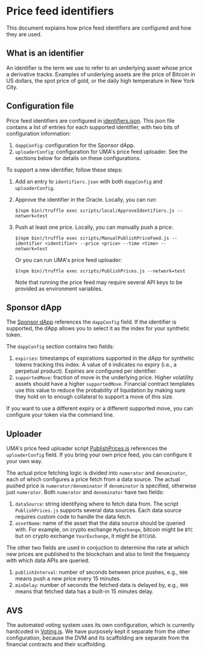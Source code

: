 # Price feed identifiers

This document explains how price feed identifiers are configured and how they are used.

## What is an identifier

An identifier is the term we use to refer to an underlying asset whose price a derivative tracks. Examples of underlying assets
are the price of Bitcoin in US dollars, the spot price of gold, or the daily high temperature in New York City.

## Configuration file

Price feed identifiers are configured in [identifiers.json](`https://github.com/UMAprotocol/protocol/blob/master/core/config/identifiers.json`).
This json file contains a list of entries for each supported identifier, with two bits of configuration information:
1. `dappConfig`: configuration for the Sponsor dApp.
2. `uploaderConfig`: configuration for UMA's price feed uploader.
See the sections below for details on these configurations.

To support a new identifier, follow these steps:
1. Add an entry to `identifiers.json` with both `dappConfig` and `uploaderConfig`.
2. Approve the identifier in the Oracle. Locally, you can run:

   ```
   $(npm bin)/truffle exec scripts/local/ApproveIdentifiers.js --network=test
   ```

3. Push at least one price. Locally, you can manually push a price:

   ```
   $(npm bin)/truffle exec scripts/ManualPublishPriceFeed.js --identifier <identifier> --price <price> --time <time> --network=test
   ```

   Or you can run UMA's price feed uploader:

   ```
   $(npm bin)/truffle exec scripts/PublishPrices.js --network=test
   ```

   Note that running the price feed may require several API keys to be provided as environment variables.

## Sponsor dApp

The [Sponsor dApp](https://github.com/UMAprotocol/protocol/tree/master/sponsor-dapp-v2) references the `dappConfig` field.
If the identifier is supported, the dApp allows you to select it as the index for your synthetic token.

The `dappConfig` section contains two fields:
1. `expiries`: timestamps of expirations supported in the dApp for synthetic tokens tracking this index. A value of `0`
   indicates no expiry (i.e., a perpetual product). Expiries are configured per identifier.
2. `supportedMove`: fraction of move in the underlying price. Higher volatility assets should have a higher
   `supportedMove`. Financial contract templates use this value to reduce the probability of liquidation by making sure
   they hold on to enough collateral to support a move of this size.

If you want to use a different expiry or a different supported move, you can configure your token via the command line.

## Uploader

UMA's price feed uploader script [PublishPrices.js](https://github.com/UMAprotocol/protocol/blob/master/core/scripts/PublishPrices.js)
references the `uploaderConfig` field. If you bring your own price feed, you can configure it your own way.

The actual price fetching logic is divided into `numerator` and `denominator`, each of which configures a price fetch
from a data source. The actual pushed price is `numerator/denominator` if `denominator` is specified, otherwise just
`numerator`. Both `numerator` and `denominator` have two fields:
1. `dataSource`: string identifying where to fetch data from. The script `PublishPrices.js` supports several data
   sources. Each data source requires custom code to handle the data fetch.
2. `assetName`: name of the asset that the data source should be queried with. For example, on crypto exchange
   `MyExchange`, bitcoin might be `BTC` but on crypto exchange `YourExchange`, it might be `BTCUSD`.

The other two fields are used in conjuction to determine the rate at which new prices are published to the blockchain
and also to limit the frequency with which data APIs are queried.
1. `publishInterval`: number of seconds between price pushes, e.g., `900` means push a new price every 15 minutes.
2. `minDelay`: number of seconds the fetched data is delayed by, e.g., `900` means that fetched data has a built-in 15
   minutes delay.

## AVS

The automated voting system uses its own configuration, which is currently hardcoded in
[Voting.js](https://github.com/UMAprotocol/protocol/blob/master/core/scripts/Voting.js). We have purposely kept it separate
from the other configuration, because the DVM and its scaffolding are separate from the financial contracts and their scaffolding.
